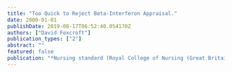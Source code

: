 ```yaml
---
title: "Too Quick to Reject Beta-Interferon Appraisal."
date: 2000-01-01
publishDate: 2019-08-17T06:52:40.054170Z
authors: ["David Foxcroft"]
publication_types: ["2"]
abstract: ""
featured: false
publication: "*Nursing standard (Royal College of Nursing (Great Britain): 1987)*"
---
```


